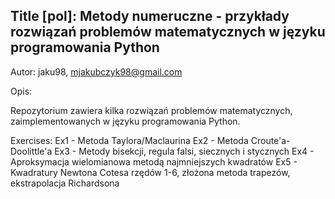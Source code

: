 ## Title [pol]: Metody numeruczne - przykłady rozwiązań problemów matematycznych w języku programowania Python
Autor: jaku98, mjakubczyk98@gmail.com

Opis:

Repozytorium zawiera kilka rozwiązań problemów matematycznych, zaimplementowanych w języku programowania Python.

Exercises:
Ex1 - Metoda Taylora/Maclaurina
Ex2 - Metoda Croute'a-Doolittle'a
Ex3 - Metody bisekcji, regula falsi, siecznych i stycznych
Ex4 - Aproksymacja wielomianowa metodą najmniejszych kwadratów
Ex5 - Kwadratury Newtona Cotesa rzędów 1-6, złożona metoda trapezów, ekstrapolacja Richardsona